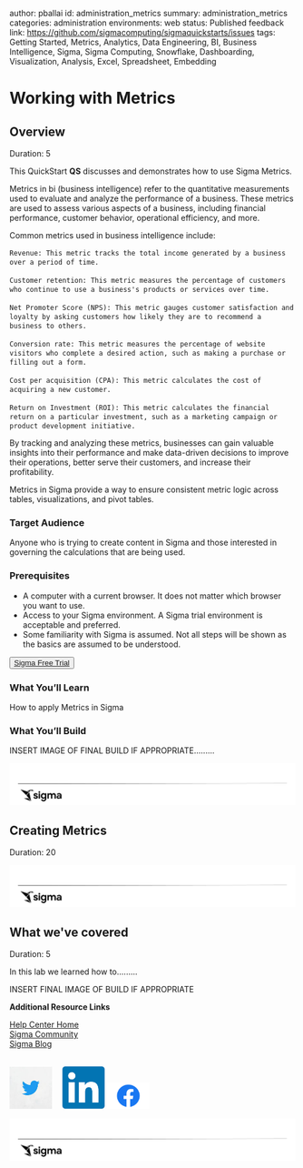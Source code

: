 author: pballai
id: administration_metrics
summary: administration_metrics
categories: administration
environments: web
status: Published
feedback link: https://github.com/sigmacomputing/sigmaquickstarts/issues
tags: Getting Started, Metrics, Analytics, Data Engineering, BI, Business Intelligence, Sigma, Sigma Computing, Snowflake, Dashboarding, Visualization, Analysis, Excel, Spreadsheet, Embedding
# Working with Metrics
<!-- The above name is what appears on the website and is searchable. -->

## Overview 
Duration: 5 

This QuickStart **QS** discusses and demonstrates how to use Sigma Metrics. 

Metrics in bi (business intelligence) refer to the quantitative measurements used to evaluate and analyze the performance of a business. These metrics are used to assess various aspects of a business, including financial performance, customer behavior, operational efficiency, and more.

Common metrics used in business intelligence include:

    Revenue: This metric tracks the total income generated by a business over a period of time.

    Customer retention: This metric measures the percentage of customers who continue to use a business's products or services over time.

    Net Promoter Score (NPS): This metric gauges customer satisfaction and loyalty by asking customers how likely they are to recommend a business to others.

    Conversion rate: This metric measures the percentage of website visitors who complete a desired action, such as making a purchase or filling out a form.

    Cost per acquisition (CPA): This metric calculates the cost of acquiring a new customer.

    Return on Investment (ROI): This metric calculates the financial return on a particular investment, such as a marketing campaign or product development initiative.

By tracking and analyzing these metrics, businesses can gain valuable insights into their performance and make data-driven decisions to improve their operations, better serve their customers, and increase their profitability.

Metrics in Sigma provide a way to ensure consistent metric logic across tables, visualizations, and pivot tables.

### Target Audience
Anyone who is trying to create content in Sigma and those interested in governing the calculations that are being used.

### Prerequisites

<ul>
  <li>A computer with a current browser. It does not matter which browser you want to use.</li>
  <li>Access to your Sigma environment. A Sigma trial environment is acceptable and preferred.</li>
  <li>Some familiarity with Sigma is assumed. Not all steps will be shown as the basics are assumed to be understood.</li>
</ul>

<button>[Sigma Free Trial](https://www.sigmacomputing.com/free-trial/)</button>

### What You’ll Learn
How to apply Metrics in Sigma

### What You’ll Build

INSERT IMAGE OF FINAL BUILD IF APPROPRIATE.........

![Footer](assets/sigma_footer.png)
<!-- END OF OVERVIEW -->

## **Creating Metrics**
Duration: 20

![Footer](assets/sigma_footer.png)
<!-- END OF SECTION-->

## What we've covered
Duration: 5

In this lab we learned how to.........

INSERT FINAL IMAGE OF BUILD IF APPROPRIATE

<!-- THE FOLLOWING ADDITIONAL RESOURCES IS REQUIRED AS IS FOR ALL QUICKSTARTS -->
**Additional Resource Links**

[Help Center Home](https://help.sigmacomputing.com/hc/en-us)<br>
[Sigma Community](https://community.sigmacomputing.com/)<br>
[Sigma Blog](https://www.sigmacomputing.com/blog/)<br>
<br>

[<img src="./assets/twitter.jpeg" width="75"/>](https://twitter.com/sigmacomputing)&emsp;
[<img src="./assets/linkedin.png" width="75"/>](https://www.linkedin.com/company/sigmacomputing)
[<img src="./assets/facebook.png" width="75"/>](https://www.facebook.com/sigmacomputing)

![Footer](assets/sigma_footer.png)
<!-- END OF WHAT WE COVERED -->
<!-- END OF QUICKSTART -->